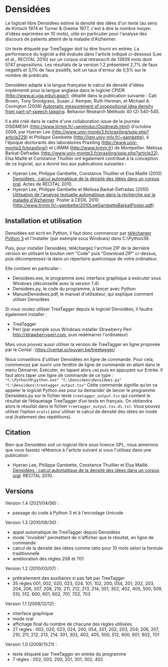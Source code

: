 # Densidées

Le logiciel libre Densidées estime la densité des idées d'un texte (au sens de Kintsch 1974 et Turner & Greene 1977, c'est à dire le nombre moyen d'idées exprimées en 10 mots), utile en particulier pour l'analyse des discours de patients atteint de la maladie d'Alzheimer.

Un texte étiqueté par TreeTagger doit lui être fourni en entrée. La performance du logiciel a été évaluée dans l'article indiqué ci-dessous (Lee et al., RECITAL 2010) sur un corpus oral retranscrit de 13939 mots dont 5747 propositions. Les résultats de la version 1.2 présentent 2,7% de faux négatifs et 3,1% de faux positifs, soit un taux d'erreur de 0,5% sur le nombre de prédicats.

Densidées adapte à la langue française le calcul de densité d'idées implémenté pour la langue anglaise dans le logiciel CPIDR (http://www.ai.uga.edu/caspr/), détaillé dans la publication suivante :
Cati Brown, Tony Snodgrass, Susan J. Kemper, Ruth Herman, et Michael A. Covington (2008) [Automatic measurement of propositional idea density from part-of-speech tagging](http://www.ai.uga.edu/caspr/BrownSnodgrassKemperHermanCovington2008.pdf). Behavior Research Methods 40 (2) 540-545.

Il a été créé dans le cadre d'une collaboration issue de la journée OSIDMESH (http://www.lirmm.fr/~semindoc/Osidmesh.html) d'octobre 2009, par Hyeran Lee (http://www.univ-montp3.fr/praxiling/spip.php?article229) et Philippe Gambette (http://igm.univ-mlv.fr/~gambette), à l'époque doctorants des laboratoires Praxiling (http://www.univ-montp3.fr/praxiling/) et LIRMM (http://www.lirmm.fr) de Montpellier. Melissa Barkat-Defradas (http://www.univ-montp3.fr/praxiling/spip.php?article22), Elsa Maillé et Constance Thuillier ont également contribué à la conception de ce logiciel, qui a donné lieu aux publications suivantes :
* Hyeran Lee, Philippe Gambette, Constance Thuillier et Elsa Maillé (2010) [Densidées : calcul automatique de la densité des idées dans un corpus oral](http://halshs.archives-ouvertes.fr/halshs-00495768/fr/). Actes de RECITAL 2010.
* Hyeran Lee, Philippe Gambette et Melissa Barkat-Defradas (2010) [Utilisation de l'analyse textuelle automatique dans la recherche sur la maladie d'Alzheimer](http://www.lirmm.fr/~gambette/2010LeeGambetteBarkat.pdf). Poster à CEDIL 2010 (http://www.lirmm.fr/~gambette/2010LeeGambetteBarkatPoster.pdf).


## Installation et utilisation

Densidées est écrit en Python, il faut donc commencer par [télécharger Python 3](https://www.python.org/downloads/) et l'installer (par exemple sous Windows) dans C:\Python39.

Puis, pour installer Densidées, téléchargez l'archive ZIP de la dernière version en utilisant le bouton vert "Code" puis "Download ZIP" ci-dessus, puis décompressez-la dans un répertoire quelconque de votre ordinateur.

Elle contient en particulier :
* Densidees.exe, le programme avec interface graphique à exécuter sous Windows (déconseillé avec la version 1.4)
* Densidees.py, le code du programme, à lancer avec Python
* ManuelDensidees.pdf, le manuel d'utilisateur, qui explique comment utiliser Densidées

Si vous voulez utiliser TreeTagger depuis le logiciel Densidées, il faudra également installer :
* TreeTagger
* Perl (par exemple sous Windows installer Strawberry Perl http://strawberryperl.com, puis redémarrer l'ordinateur)

Mais vous pouvez aussi utiliser la version de TreeTagger en ligne proposée par le Cental : https://cental.uclouvain.be/treetagger/

Nous conseillons d'utiliser Densidées en ligne de commande.
Pour cela, commencez par ouvrir une fenêtre de ligne de commande en allant dans le menu Démarrer, Exécuter, en tapant alors `cmd` puis en appuyant sur Entrée.
Il faut alors taper une ligne de commande de ce type : `"C:\Python39\python.exe" "C:\Densidees\Densidees.py" "C:\Densidees\treetagger_output.tsv"`
Cette commande signifie qu’on va appeler le logiciel Python.exe pour lui demander de lancer le programme Densidees.py sur le fichier texte `treetagger_output.tsv` qui contient le résultat de l’étiquetage TreeTagger d’un texte en français. On obtiendra alors le résultat dans le fichier `treetagger_output.tsv.di.txt`.
Vous pouvez utiliser l’option `oral=1` pour utiliser le calcul de densité des idées en mode oral (traitement des répétitions).


## Citation

Bien que Densidées soit un logiciel libre sous licence GPL, nous aimerions que vous fassiez référence à l'article suivant si vous l'utilisez dans une publication :
* Hyeran Lee, Philippe Gambette, Constance Thuillier et Elsa Maillé. [Densidées : calcul automatique de la densité des idées dans un corpus oral](http://halshs.archives-ouvertes.fr/halshs-00495768/fr/). RECITAL 2010.


## Versions

Version 1.4 (2021/04/06) :
* passage du code à Python 3 et à l'encodage Unicode

Version 1.3 (2010/06/30) :
* appel automatique de TreeTagger depuis Densidées
* mode "invisible" permettant de n'afficher que le résultat, en ligne de commande
* calcul de la densité des idées comme ratio pour 10 mots selon la formule traditionnelle
* amélioration des règles 208 et 701

Version 1.2 (2010/03/07) :
* prétraitement des auxiliaires si pas fait par TreeTagger
* 35 règles 001, 002, 020, 023, 024, 101, 102, 200, 054, 201, 202, 203, 204, 206, 207, 208, 210, 211, 212, 213, 214, 301, 302, 402, 405, 500, 509, 510, 512, 600, 601, 602, 701, 702, 703

Version 1.1 (2009/12/12) :
* interface graphique
* mode oral
* affichage final du nombre de chacune des règles utilisées
* 27 règles : 002, 020, 023, 024, 200, 054, 201, 202, 203, 204, 206, 207, 210, 211, 212, 213, 214, 301, 302, 402, 405, 500, 512, 600, 601, 602, 701
 
Version 1.0 (2009/11/21) :
* texte étiqueté par TreeTagger en entrée du programme
* 7 règles : 002, 003, 200, 201, 301, 302, 402